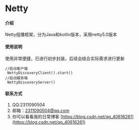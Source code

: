 # Netty

#### 介绍
Netty组播框架，分为Java和kotlin版本，采用netty5.0版本

#### 使用说明
使用非常便捷，已进行初步封装，后续会结合实际需求进行更新
```
//启动客户端
 NettyDiscoveryClient().start()
//启动服务端
 NettyDiscoveryServer()
```


#### 联系方式

1.  QQ:2311090504
2.  邮箱：2311090504@qq.com
3.  你可以看看我的日常博客 [https://blog.csdn.net/qq_40616261](https://blog.csdn.net/qq_40616261) 
